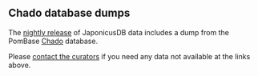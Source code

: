 ## Chado database dumps

The [nightly release](https://curation.pombase.org/japonicus_nightly/latest_build/) of
JaponicusDB data includes a dump from the PomBase
[Chado](http://gmod.org/wiki/Chado) database.

<!-- edit & uncomment when monthly releases available
Monthly releases of the archived Chado data are also available for
[download](EDIT LINK http://curation.pombase.org/releases/).
-->

Please [contact the curators](mailto:${helpdesk_address})
if you need any data not available at the links above.
